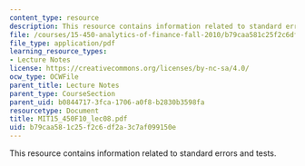 ```yaml
---
content_type: resource
description: This resource contains information related to standard errors and tests.
file: /courses/15-450-analytics-of-finance-fall-2010/b79caa581c25f2c6df2a3c7af099150e_MIT15_450F10_lec08.pdf
file_type: application/pdf
learning_resource_types:
- Lecture Notes
license: https://creativecommons.org/licenses/by-nc-sa/4.0/
ocw_type: OCWFile
parent_title: Lecture Notes
parent_type: CourseSection
parent_uid: b0844717-3fca-1706-a0f8-b2830b3598fa
resourcetype: Document
title: MIT15_450F10_lec08.pdf
uid: b79caa58-1c25-f2c6-df2a-3c7af099150e
---
```

This resource contains information related to standard errors and tests.